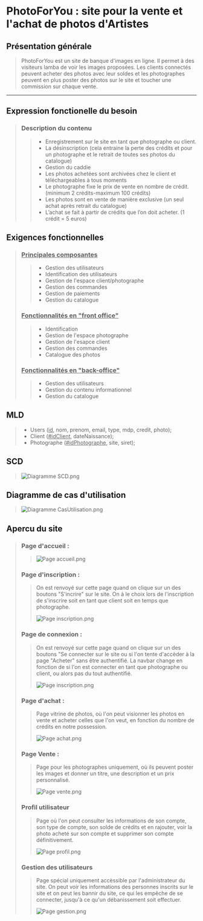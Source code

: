 # PhotoForYou : site pour la vente et l'achat de photos d'Artistes

## Présentation générale

>PhotoForYou est un site de banque d'images en ligne. Il permet à des visiteurs lamba de voir les images proposées. 
>Les clients connectés peuvent acheter des photos avec leur soldes et les photographes peuvent en plus poster des photos sur le site 
>et toucher une commission sur chaque vente.
---

## Expression fonctionelle du besoin

>### Description du contenu
>
>>- Enregistrement sur le site en tant que photographe ou client.
>>- La désinscription (cela entraine la perte des crédits et pour un photographe et le retrait de toutes ses photos du catalogue)
>>- Gestion du caddie
>>- Les photos achetées sont archivées chez le client et téléchargeables à tous moments
>>- Le photographe fixe le prix de vente en nombre de crédit. (minimum 2 crédits-maximum 100 crédits)
>>- Les photos sont en vente de manière exclusive (un seul achat après retrait du catalogue)
>>- L’achat se fait à partir de crédits que l’on doit acheter. (1 crédit = 5 euros)

## Exigences fonctionnelles

>### <ins>Principales composantes</ins>
>>- Gestion des utilisateurs
>>- Identification des utilisateurs
>>- Gestion de l'espace client/photographe
>>- Gestion des commandes
>>- Gestion de paiements
>>- Gestion du catalogue
>
>### <ins>Fonctionnalités en "front office"</ins>
>>- Identification
>>- Gestion de l'espace photographe
>>- Gestion de l'esapce client
>>- Gestion des commandes
>>- Catalogue des photos
>
>### <ins>Fonctionnalités en "back-office"</ins>
>>- Gestion des utilisateurs
>>- Gestion du contenu informationnel
>>- Gestion du catalogue

## MLD

>- Users (<ins>id</ins>, nom, prenom, email, type, mdp, credit, photo);
>- Client (<ins>#idClient</ins>, dateNaissance);
>- Photographe (<ins>#idPhotographe</ins>, site, siret);

## SCD

>![Diagramme SCD.png](images/readme/SCD.png)

## Diagramme de cas d'utilisation

>![Diagramme CasUtilisation.png](images/readme/CasUtilisation.png)

## Apercu du site

>### Page d'accueil :
>>
>> ![Page accueil.png](images/readme/screen1.png)
>
>### Page d'inscription :
>> On est renvoyé sur cette page quand on clique sur un des boutons "S'incrire" sur le site. On à le choix lors de l'inscription de s'inscrire soit en tant que client soit en temps que photographe.
>>
>> ![Page inscription.png](images/readme/screen2.png)
>
>### Page de connexion :
>> On est renvoyé sur cette page quand on clique sur un des boutons "Se connecter sur le site ou si l'on tente d'accèder à la page "Acheter" sans être authentifié. La navbar change en fonction de si l'on est connecter en tant que photographe ou client, ou alors pas du tout authentifié.
>> 
>> ![Page inscription.png](images/readme/screen3.png)
>
>### Page d'achat :
>>Page vitrine de photos, où l'on peut visionner les photos en vente et acheter celles que l'on veut, en fonction du nombre de crédits en notre possession.
>>
>>![Page achat.png](images/readme/screen4.png)
>
>### Page Vente :
>>Page pour les photographes uniquement, où ils peuvent poster les images et donner un titre, une description et un prix personnalisé.
>>
>>![Page vente.png](images/readme/screen5.png)
>
>### Profil utilisateur
>>Page où l'on peut consulter les informations de son compte, son type de compte, son solde de crédits et en rajouter, voir la photo acheté sur son compte et supprimer son compte définitivement.
>>
>>![Page profil.png](images/readme/screen6.png)
>
>### Gestion des utilisateurs
>>Page spécial uniquement accèssible par l'administrateur du site. On peut voir les informations des personnes inscrits sur le site et on peut les bannir du site, ce qui les empêche de se connecter, jusqu'à ce qu'un débanissement soit effectuer.
>>
>>![Page gestion.png](images/readme/screen7.png)


